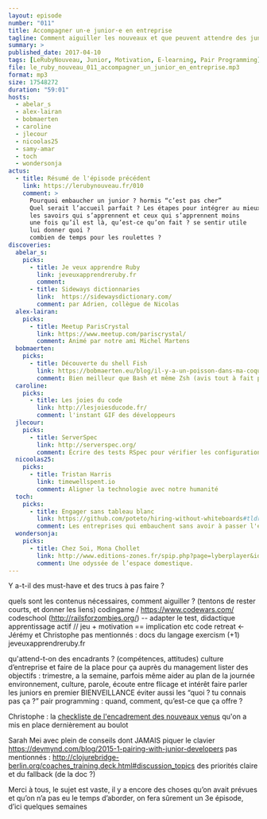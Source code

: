 ```yaml
---
layout: episode
number: "011"
title: Accompagner un·e junior·e en entreprise
tagline: Comment aiguiller les nouveaux et que peuvent attendre des junior·e·s de leurs encadrant·e·s.
summary: >
published_date: 2017-04-10
tags: [LeRubyNouveau, Junior, Motivation, E-learning, Pair Programming]
file: le_ruby_nouveau_011_accompagner_un_junior_en_entreprise.mp3
format: mp3
size: 17548272
duration: "59:01"
hosts:
  - abelar_s
  - alex-lairan
  - bobmaerten
  - caroline
  - jlecour
  - nicoolas25
  - samy-amar
  - toch
  - wondersonja
actus:
  - title: Résumé de l'épisode précédent
    link: https://lerubynouveau.fr/010
    comment: >
      Pourquoi embaucher un junior ? hormis “c’est pas cher”
      Quel serait l’accueil parfait ? Les étapes pour intégrer au mieux un junior (accueil, découverte du projet, mentor désigné ?,...)
      les savoirs qui s’apprennent et ceux qui s’apprennent moins
      une fois qu’il est là, qu’est-ce qu’on fait ? se sentir utile
      lui donner quoi ?
      combien de temps pour les roulettes ?
discoveries:
  abelar_s:
    picks:
      - title: Je veux apprendre Ruby
        link: jeveuxapprendreruby.fr
        comment:
      - title: Sideways dictionnaries
        link:  https://sidewaysdictionary.com/
        comment: par Adrien, collègue de Nicolas
  alex-lairan:
    picks:
      - title: Meetup ParisCrystal
        link: https://www.meetup.com/pariscrystal/
        comment: Animé par notre ami Michel Martens
  bobmaerten:
    picks:
      - title: Découverte du shell Fish
        link: https://bobmaerten.eu/blog/il-y-a-un-poisson-dans-ma-coquille/
        comment: Bien meilleur que Bash et même Zsh (avis tout à fait personnel)
  caroline:
    picks:
      - title: Les joies du code
        link: http://lesjoiesducode.fr/
        comment: l'instant GIF des développeurs
  jlecour:
    picks:
      - title: ServerSpec
        link: http://serverspec.org/
        comment: Écrire des tests RSpec pour vérifier les configurations serveurs
  nicoolas25:
    picks:
      - title: Tristan Harris
        link: timewellspent.io
        comment: Aligner la technologie avec notre humanité
  toch:
    picks:
      - title: Engager sans tableau blanc
        link: https://github.com/poteto/hiring-without-whiteboards#tldr
        comment: Les entreprises qui embauchent sans avoir à passer l'exercice du tableau blanc
  wondersonja:
    picks:
      - title: Chez Soi, Mona Chollet
        link: http://www.editions-zones.fr/spip.php?page=lyberplayer&id_article=197
        comment: Une odyssée de l’espace domestique.
---
```


Y a-t-il des must-have et des trucs à pas faire ?

quels sont les contenus nécessaires, comment aiguiller ?
(tentons de rester courts, et donner les liens)
codingame / https://www.codewars.com/
codeschool (http://railsforzombies.org/) -- adapter le test, didactique
apprentissage actif // jeu + motivation == implication etc
code retreat <- Jérémy et Christophe
pas mentionnés :
docs du langage
exercism (+1)
jeveuxapprendreruby.fr

qu'attend-t-on des encadrants ? (compétences, attitudes)
culture d’entreprise et faire de la place pour ça auprès du management
lister des objectifs : trimestre, a la semaine, parfois même aider au plan de la journée
environnement, culture, parole, écoute
entre flicage et intérêt
faire parler les juniors en premier
BIENVEILLANCE
éviter aussi les “quoi ? tu connais pas ça ?”
pair programming : quand, comment, qu’est-ce que ça offre ?

Christophe : la [checkliste de l'encadrement des nouveaux venus](https://gist.github.com/toch/388bad57a8e767a91b95d0054ed08a54) qu'on a mis en place dernièrement au boulot

Sarah Mei avec plein de conseils dont JAMAIS piquer le clavier
https://devmynd.com/blog/2015-1-pairing-with-junior-developers
pas mentionnés :
http://clojurebridge-berlin.org/coaches_training.deck.html#discussion_topics
des priorités claire et du fallback (de la doc ?)

Merci à tous, le sujet est vaste, il y a encore des choses qu’on avait prévues et qu’on n’a pas eu le temps d’aborder, on fera sûrement un 3e épisode, d’ici quelques semaines
